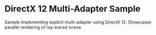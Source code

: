 # DirectX 12 Multi-Adapter Sample
Sample implementing explicit multi-adapter using DirectX 12.
Showcases parallel rendering of ray-traced scene.
